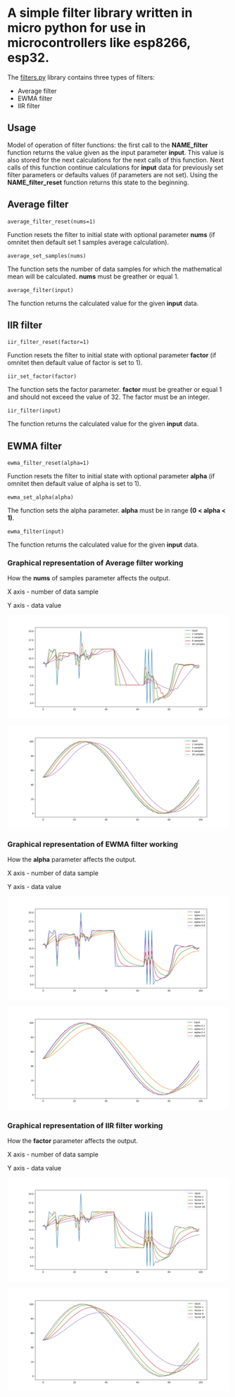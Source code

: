 # A simple filter library written in micro python for use in microcontrollers like esp8266, esp32.

The [filters.py](filters.py) library contains three types of filters:
- Average filter
- EWMA filter
- IIR filter

## Usage
Model of operation of filter functions: the first call to the **NAME_filter** function returns the value given as the input parameter **input**.
This value is also stored for the next calculations for the next calls of this function.
Next calls of this function continue calculations for **input** data for previously set filter parameters or defaults values (if parameters are not set).
Using the **NAME_filter_reset** function returns this state to the beginning.

## Average filter

```
average_filter_reset(nums=1)
```
Function resets the filter to initial state with optional parameter **nums** (if omnitet then default set 1 samples average calculation).

```
average_set_samples(nums)
```
The function sets the number of data samples for which the mathematical mean will be calculated. **nums** must be greather or equal 1.

```
average_filter(input)
```
The function returns the calculated value for the given **input** data.

## IIR filter

```
iir_filter_reset(factor=1)
```
Function resets the filter to initial state with optional parameter **factor** (if omnitet then default value of factor is set to 1).

```
iir_set_factor(factor)
```
The function sets the factor parameter. **factor** must be greather or equal 1 and should not exceed the value of 32. The factor must be an integer.

```
iir_filter(input)
```
The function returns the calculated value for the given **input** data.

## EWMA filter

```
ewma_filter_reset(alpha=1)
```
Function resets the filter to initial state with optional parameter **alpha** (if omnitet then default value of alpha is set to 1).

```
ewma_set_alpha(alpha)
```
The function sets the alpha parameter. **alpha** must be in range **(0 < alpha < 1)**.

```
ewma_filter(input)
```
The function returns the calculated value for the given **input** data.


### Graphical representation of Average filter working

How the **nums** of samples parameter affects the output.

X axis - number of data sample

Y axis - data value

![res/average_data.png](res/average_data.png)

![res/average_sinus.png](res/average_sinus.png)

### Graphical representation of EWMA filter working

How the **alpha** parameter affects the output.

X axis - number of data sample

Y axis - data value

![res/ewma_data.png](res/ewma_data.png)

![res/ewma_sinus.png](res/ewma_sinus.png)

### Graphical representation of IIR filter working

How the **factor** parameter affects the output.

X axis - number of data sample

Y axis - data value

![res/iir_data.png](res/iir_data.png)

![res/iir_sinus.png](res/iir_sinus.png)
